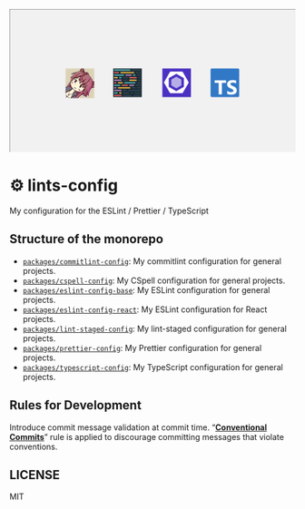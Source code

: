 <!-- markdownlint-disable MD041 -->
<!-- markdownlint-disable MD045 -->

![](logo.png)

<!-- markdownlint-enable MD041 -->
<!-- markdownlint-enable MD045 -->

# ⚙️ lints-config

My configuration for the ESLint / Prettier / TypeScript

## Structure of the monorepo

- [`packages/commitlint-config`](packages/commitlint-config/README.md): My commitlint configuration for general projects.
- [`packages/cspell-config`](packages/cspell-config/README.md): My CSpell configuration for general projects.
- [`packages/eslint-config-base`](packages/eslint-config-base/README.md): My ESLint configuration for general projects.
- [`packages/eslint-config-react`](packages/eslint-config-base/README.md): My ESLint configuration for React projects.
- [`packages/lint-staged-config`](packages/lint-staged-config/README.md): My lint-staged configuration for general projects.
- [`packages/prettier-config`](packages/prettier-config/README.md): My Prettier configuration for general projects.
- [`packages/typescript-config`](packages/typescript-config/README.md): My TypeScript configuration for general projects.

## Rules for Development

Introduce commit message validation at commit time.
“**[Conventional Commits](https://www.conventionalcommits.org/ja/)**”
rule is applied to discourage committing messages that violate conventions.

## LICENSE

MIT
